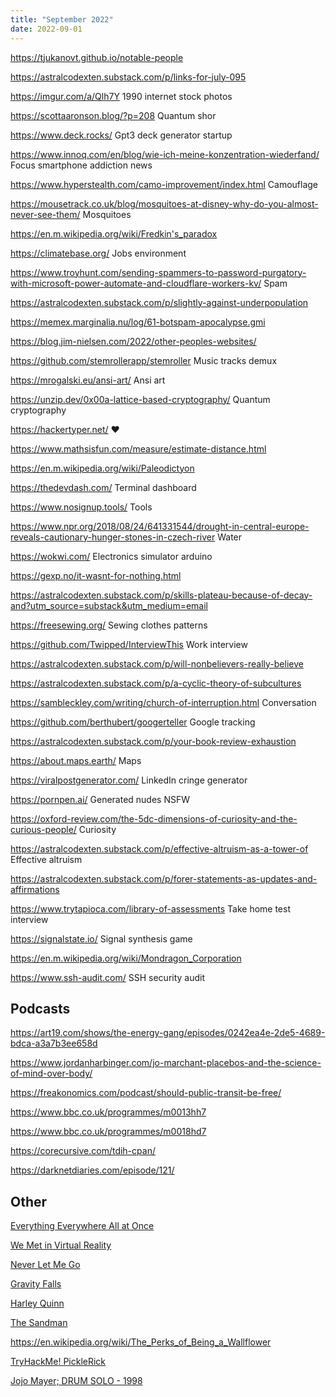 ```yaml
---
title: "September 2022"
date: 2022-09-01
---
```


https://tjukanovt.github.io/notable-people

https://astralcodexten.substack.com/p/links-for-july-095

https://imgur.com/a/Qlh7Y 1990 internet stock photos

https://scottaaronson.blog/?p=208 Quantum shor

https://www.deck.rocks/ Gpt3 deck generator startup

https://www.innoq.com/en/blog/wie-ich-meine-konzentration-wiederfand/ Focus smartphone addiction news

https://www.hyperstealth.com/camo-improvement/index.html Camouflage

https://mousetrack.co.uk/blog/mosquitoes-at-disney-why-do-you-almost-never-see-them/ Mosquitoes

https://en.m.wikipedia.org/wiki/Fredkin's_paradox

https://climatebase.org/ Jobs environment

https://www.troyhunt.com/sending-spammers-to-password-purgatory-with-microsoft-power-automate-and-cloudflare-workers-kv/ Spam

https://astralcodexten.substack.com/p/slightly-against-underpopulation

https://memex.marginalia.nu/log/61-botspam-apocalypse.gmi

https://blog.jim-nielsen.com/2022/other-peoples-websites/

https://github.com/stemrollerapp/stemroller Music tracks demux

https://mrogalski.eu/ansi-art/ Ansi art

https://unzip.dev/0x00a-lattice-based-cryptography/ Quantum cryptography

https://hackertyper.net/ ❤️

https://www.mathsisfun.com/measure/estimate-distance.html

https://en.m.wikipedia.org/wiki/Paleodictyon

https://thedevdash.com/ Terminal dashboard

https://www.nosignup.tools/ Tools

https://www.npr.org/2018/08/24/641331544/drought-in-central-europe-reveals-cautionary-hunger-stones-in-czech-river Water

https://wokwi.com/ Electronics simulator arduino

https://gexp.no/it-wasnt-for-nothing.html

https://astralcodexten.substack.com/p/skills-plateau-because-of-decay-and?utm_source=substack&utm_medium=email

https://freesewing.org/ Sewing clothes patterns

https://github.com/Twipped/InterviewThis Work interview

https://astralcodexten.substack.com/p/will-nonbelievers-really-believe

https://astralcodexten.substack.com/p/a-cyclic-theory-of-subcultures

https://sambleckley.com/writing/church-of-interruption.html Conversation

https://github.com/berthubert/googerteller Google tracking

https://astralcodexten.substack.com/p/your-book-review-exhaustion

https://about.maps.earth/ Maps

https://viralpostgenerator.com/ LinkedIn cringe generator

https://pornpen.ai/ Generated nudes NSFW

https://oxford-review.com/the-5dc-dimensions-of-curiosity-and-the-curious-people/ Curiosity

https://astralcodexten.substack.com/p/effective-altruism-as-a-tower-of Effective altruism

https://astralcodexten.substack.com/p/forer-statements-as-updates-and-affirmations

https://www.trytapioca.com/library-of-assessments Take home test interview

https://signalstate.io/ Signal synthesis game

https://en.m.wikipedia.org/wiki/Mondragon_Corporation

https://www.ssh-audit.com/ SSH security audit



## Podcasts

https://art19.com/shows/the-energy-gang/episodes/0242ea4e-2de5-4689-bdca-a3a7b3ee658d

https://www.jordanharbinger.com/jo-marchant-placebos-and-the-science-of-mind-over-body/

https://freakonomics.com/podcast/should-public-transit-be-free/

https://www.bbc.co.uk/programmes/m0013hh7

https://www.bbc.co.uk/programmes/m0018hd7

https://corecursive.com/tdih-cpan/

https://darknetdiaries.com/episode/121/

## Other

[Everything Everywhere All at Once](https://m.imdb.com/title/tt6710474/)

[We Met in Virtual Reality](https://m.imdb.com/title/tt16378482/)

[Never Let Me Go](https://m.imdb.com/title/tt1334260/)

[Gravity Falls](https://m.imdb.com/title/tt1865718/)

[Harley Quinn](https://www.imdb.com/title/tt7658402/)

[The Sandman](https://www.imdb.com/title/tt1751634/)

https://en.wikipedia.org/wiki/The_Perks_of_Being_a_Wallflower

[TryHackMe! PickleRick](https://www.youtube.com/watch?v=oCAtfcr3iUw)

[Jojo Mayer; DRUM SOLO - 1998](https://www.youtube.com/watch?v=Fd6_NR-nZsM)
